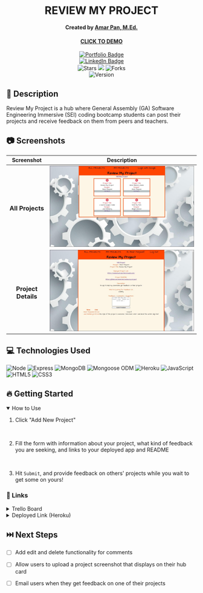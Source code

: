 <div align="center" id="header">
 
# REVIEW MY PROJECT
**Created by [Amar Pan, M.Ed.](https://www.linkedin.com/in/profpan396/)** 
#### [CLICK TO DEMO](https://reviewmyproject.herokuapp.com) 
 
</div>

 
 
 <div align="center" id="socialbuttons">

  [![Portfolio Badge](https://img.shields.io/badge/-profpan396.github.io-magenta?style=flat&logo=Blackberry&logoColor=black)](https://profpan396.github.io)
  <br>
  [![LinkedIn Badge](https://img.shields.io/badge/-@profpan396-blue?style=flat&logo=Linkedin&logoColor=black)](https://www.linkedin.com/in/profpan396/)
  <br>
  ![Stars](https://img.shields.io/github/stars/profpan396/review-my-project?style=social)
  ![](https://visitor-badge.laobi.icu/badge?page_id=profpan396.review-my-project)
  ![Forks](https://img.shields.io/github/forks/profpan396/review-my-project?style=social)
  <br>
  ![Version](https://img.shields.io/badge/version-1.0-black)

</div>

## 📝 Description

Review My Project is a hub where General Assembly (GA) Software Engineering Immersive (SEI) coding bootcamp students can post their projects and receive feedback on them from peers and teachers.

## :camera: Screenshots
| Screenshot | Description |
|------------ | ------------|
| <h3 align="center">All Projects</h3> | <img src="/public/images/RMPIndex.jpg" width="800">  
| <h3 align="center">Project Details</h3> | <img src="/public/images/RMPShow.jpg" width="800"> 

## 💻 Technologies Used
![Node](https://img.shields.io/badge/-Node.js-05122A?style=flat&logo=express) ![Express](https://img.shields.io/badge/-Express-05122A?style=flat&logo=express) ![MongoDB](https://img.shields.io/badge/-MongoDB-05122A?style=flat&logo=mongodb) ![Mongoose ODM](https://img.shields.io/badge/-Mongoose_ODM-05122A?style=flat&logo=mongodb) ![Heroku](https://img.shields.io/badge/-Heroku-05122A?style=flat&logo=heroku) ![JavaScript](https://img.shields.io/badge/-JavaScript-05122A?style=flat&logo=javascript) 
![HTML5](https://img.shields.io/badge/-HTML5-05122A?style=flat&logo=html5)
![CSS3](https://img.shields.io/badge/-CSS-05122A?style=flat&logo=css3)

## 🔥 Getting Started
<details open>
  <summary>How to Use</summary>

  1. Click "Add New Project"

 <br>

  2. Fill the form with information about your project, what kind of feedback you are seeking, and links to your deployed app and README
 
 <br>

  3. Hit `Submit`, and provide feedback on others' projects while you wait to get some on yours!
  
</details>

### 🔗 Links
<details>
  <summary>Trello Board</summary>
  <a href="https://trello.com/b/BzSJZUKx/review-my-project">https://trello.com/b/BzSJZUKx/review-my-project</a>
</details>

<details>
  <summary>Deployed Link (Heroku)</summary>
  <a href="https://reviewmyproject.herokuapp.com">ttps://reviewmyproject.herokuapp.com</a>
</details>

## ⏭️ Next Steps
- [ ] Add edit and delete functionality for comments
- [ ] Allow users to upload a project screenshot that displays on their hub card
- [ ] Email users when they get feedback on one of their projects

